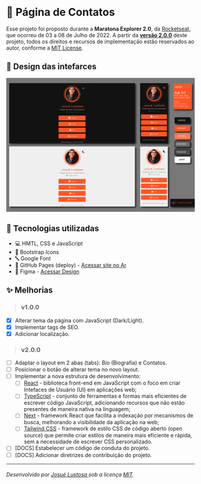# :link: Página de Contatos
Esse projeto foi proposto durante a **Maratona Explorer 2.0**, da [Rocketseat](https://www.rocketseat.com.br/), que ocorreu de 03 a 08 de Julho de 2022. A partir da **[versão 2.0.0](#)** deste projeto, todos os direitos e recursos de implementação estão reservados ao autor, conforme a [MIT License](https://github.com/josuelustosa/links/blob/main/LICENSE.md).

## :art: Design das intefarces
![myimage-alt-tag](https://github.com/josuelustosa/links/blob/main/assets/img/banner-id-visual.png)

## :wrench: Tecnologias utilizadas
* :computer: HMTL, CSS e JavaScript
*  :space_invader: Bootstrap Icons
* :abc: Google Font
* :rocket: GitHub Pages (deploy) - [Acessar site no Ar](https://josuelustosa.github.io/links/)
* :art: Figma - [Acessar Design](https://www.figma.com/file/E4XYlmsqLurJ9GwlxoGF6d/P%C3%A1gina-de-Contatos-por-Josu%C3%A9-Lustosa?type=design&node-id=5725%3A2&mode=design&t=xHtXEtk9isi44hjr-1) 


## :sparkles: Melhorias
> ### v1.0.0
- [x] Alterar tema da página com JavaScript (Dark/Light).
- [x] Implementar tags de SEO.
- [x] Adicionar localização.
> ### v2.0.0
- [ ] Adaptar o layout em 2 abas (tabs): Bio (Biografia) e Contatos.
- [ ] Posicionar o botão de alterar tema no novo layout.
- [ ] Implementar a nova estrutura de desenvolvimento:
  - [ ] [React](https://react.dev/) - biblioteca front-end em JavaScript com o foco em criar Intefaces de Usuário (UI) em aplicações web;
  - [ ] [TypeScript](https://www.typescriptlang.org/) - conjunto de ferramentas e formas mais eficientes de escrever código JavaScript, adicionando recursos que não estão presentes de maneira nativa na linguagem;
  - [ ] [Next]() - framework React que facilita a indexação por mecanismos de busca, melhorando a visibilidade da aplicação na web;
  - [ ] [Tailwind CSS]() - framework de estilo CSS de código aberto (open source) que permite criar estilos de maneira mais eficiente e rápida, sem a necessidade de escrever CSS personalizado.
- [ ] [DOCS] Estabelecer um código de conduta do projeto.
- [ ] [DOCS] Adicionar diretrizes de contribuição do projeto.

---
###### Desenvolvido por [Josué Lustosa ](https://github.com/josuelustosa) sob a licença [MIT](https://github.com/josuelustosa/links/blob/main/LICENSE.md).
